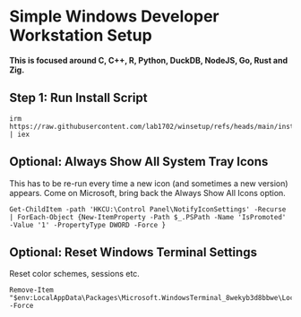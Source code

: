 # Simple Windows Developer Workstation Setup

**This is focused around C, C++, R, Python, DuckDB, NodeJS, Go, Rust and Zig.**

## Step 1: Run Install Script

    irm https://raw.githubusercontent.com/lab1702/winsetup/refs/heads/main/install.ps1 | iex

## Optional: Always Show All System Tray Icons

This has to be re-run every time a new icon (and sometimes a new version) appears. Come on Microsoft, bring back the Always Show All Icons option.

    Get-ChildItem -path 'HKCU:\Control Panel\NotifyIconSettings' -Recurse | ForEach-Object {New-ItemProperty -Path $_.PSPath -Name 'IsPromoted' -Value '1' -PropertyType DWORD -Force }

## Optional: Reset Windows Terminal Settings

Reset color schemes, sessions etc.

    Remove-Item "$env:LocalAppData\Packages\Microsoft.WindowsTerminal_8wekyb3d8bbwe\LocalState\settings.json" -Force
